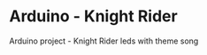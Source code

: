Arduino - Knight Rider
==========================

Arduino project - Knight Rider leds with theme song 
